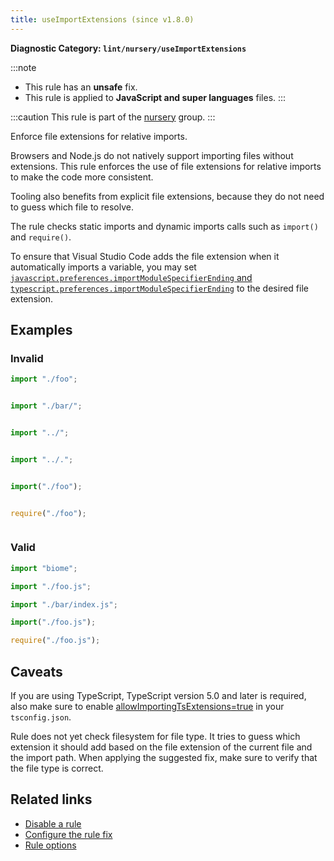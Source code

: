 ```yaml
---
title: useImportExtensions (since v1.8.0)
---
```


**Diagnostic Category: `lint/nursery/useImportExtensions`**

:::note
- This rule has an **unsafe** fix.
- This rule is applied to **JavaScript and super languages** files.
:::

:::caution
This rule is part of the [nursery](/linter/rules/#nursery) group.
:::

Enforce file extensions for relative imports.

Browsers and Node.js do not natively support importing files without extensions. This rule
enforces the use of file extensions for relative imports to make the code more consistent.

Tooling also benefits from explicit file extensions, because they do not need to guess which
file to resolve.

The rule checks static imports and dynamic imports calls such as `import()` and `require()`.

To ensure that Visual Studio Code adds the file extension when it automatically imports a variable,
you may set [`javascript.preferences.importModuleSpecifierEnding` and `typescript.preferences.importModuleSpecifierEnding`](https://code.visualstudio.com/docs/getstarted/settings) to the desired file extension.

## Examples

### Invalid

```js
import "./foo";
```

<pre class="language-text"><code class="language-text"></code></pre>

```js
import "./bar/";
```

<pre class="language-text"><code class="language-text"></code></pre>

```js
import "../";
```

<pre class="language-text"><code class="language-text"></code></pre>

```js
import "../.";
```

<pre class="language-text"><code class="language-text"></code></pre>

```js
import("./foo");
```

<pre class="language-text"><code class="language-text"></code></pre>

```js
require("./foo");
```

<pre class="language-text"><code class="language-text"></code></pre>

### Valid

```js
import "biome";
```

```js
import "./foo.js";
```

```js
import "./bar/index.js";
```

```js
import("./foo.js");
```

```js
require("./foo.js");
```

## Caveats

If you are using TypeScript, TypeScript version 5.0 and later is required, also make sure to enable
[allowImportingTsExtensions=true](https://typescriptlang.org/tsconfig#allowImportingTsExtensions) in your `tsconfig.json`.

Rule does not yet check filesystem for file type. It tries to guess which extension
it should add based on the file extension of the current file and the import path.
When applying the suggested fix, make sure to verify that the file type is correct.

## Related links

- [Disable a rule](/linter/#disable-a-lint-rule)
- [Configure the rule fix](/linter#configure-the-rule-fix)
- [Rule options](/linter/#rule-options)
